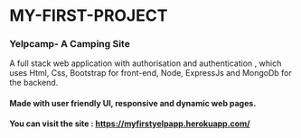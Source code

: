 # MY-FIRST-PROJECT

<h3>Yelpcamp- A Camping Site</h3>

<section> A full stack web application with authorisation and authentication , which uses Html, Css, Bootstrap for front-end, Node, ExpressJs and MongoDb for the backend.
</section>

<h4> Made with user friendly UI, responsive and dynamic web pages.</h4>

<strong><b>You can visit the site : https://myfirstyelpapp.herokuapp.com/</b></strong> 
